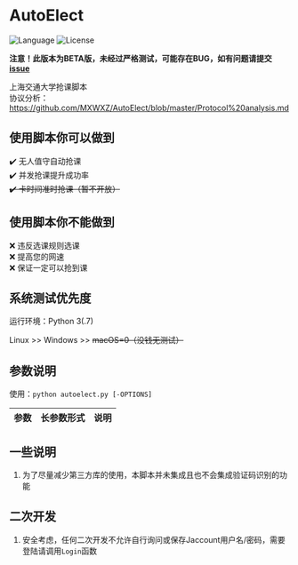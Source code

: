 # AutoElect
![Language](https://img.shields.io/badge/Language-Python3-red.svg) ![License](https://img.shields.io/badge/License-GPL--3.0-yellow.svg)

**注意！此版本为BETA版，未经过严格测试，可能存在BUG，如有问题请提交[issue](https://github.com/MXWXZ/AutoElect/issues)**

上海交通大学抢课脚本\
协议分析：<https://github.com/MXWXZ/AutoElect/blob/master/Protocol%20analysis.md>

## 使用脚本你可以做到
:heavy_check_mark: 无人值守自动抢课\
:heavy_check_mark: 并发抢课提升成功率\
~~:heavy_check_mark: 卡时间准时抢课（暂不开放）~~

## 使用脚本你不能做到
:x: 违反选课规则选课\
:x: 提高您的网速\
:x: 保证一定可以抢到课

## 系统测试优先度
运行环境：Python 3(.7)

Linux >> Windows >> ~~macOS=0（没钱无测试）~~

## 参数说明
使用：`python autoelect.py [-OPTIONS]`

|参数|长参数形式|说明|
|:--:|:--:|:--:|

## 一些说明
1. 为了尽量减少第三方库的使用，本脚本并未集成且也不会集成验证码识别的功能

## 二次开发
1. 安全考虑，任何二次开发不允许自行询问或保存Jaccount用户名/密码，需要登陆请调用`Login`函数
